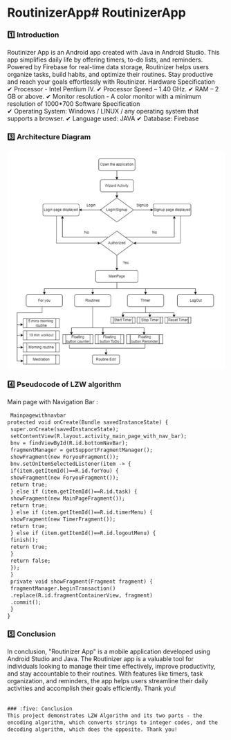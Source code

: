 # RoutinizerApp# RoutinizerApp
### :one: Introduction
Routinizer App is an Android app created with Java in Android Studio. This app simplifies daily life by offering timers, to-do lists, and reminders. Powered by Firebase for real-time data storage, Routinizer helps users organize tasks, build habits, and optimize their routines. Stay productive and reach your goals effortlessly with Routinizer.
Hardware Specification<br>
✔ Processor - Intel Pentium IV.
✔ Processor Speed – 1.40 GHz.
✔ RAM – 2 GB or above.
✔ Monitor resolution - A color monitor with a minimum resolution of 1000*700
Software Specification<br>
✔ Operating System: Windows / LINUX / any operating system that supports a browser.
✔ Language used: JAVA
✔ Database: Firebase

### :three: Architecture Diagram

  <img src="https://github.com/shivannirai/RoutinizerApp/blob/master/achitecturediagram.png" width=700>
 </p>

### :four: Pseudocode of LZW algorithm
Main page with Navigation Bar : 
````
 Mainpagewithnavbar
protected void onCreate(Bundle savedInstanceState) {
 super.onCreate(savedInstanceState);
 setContentView(R.layout.activity_main_page_with_nav_bar);
 bnv = findViewById(R.id.bottomNavBar);
 fragmentManager = getSupportFragmentManager();
 showFragment(new ForyouFragment());
 bnv.setOnItemSelectedListener(item -> {
 if(item.getItemId()==R.id.forYou) {
 showFragment(new ForyouFragment());
 return true;
 } else if (item.getItemId()==R.id.task) {
 showFragment(new MainPageFragment());
 return true;
 } else if (item.getItemId()==R.id.timerMenu) {
 showFragment(new TimerFragment());
 return true;
 } else if (item.getItemId()==R.id.logoutMenu) {
 finish();
 return true;
 }
 return false;
 });
 }
 private void showFragment(Fragment fragment) {
 fragmentManager.beginTransaction()
 .replace(R.id.fragmentContainerView, fragment)
 .commit();
 }
}
 ````


 


### :five: Conclusion
In conclusion, "Routinizer App" is a mobile application developed using Android Studio and Java.
The Routinizer app is a valuable tool for individuals looking to manage their time effectively,
improve productivity, and stay accountable to their routines. With features like timers, task
organization, and reminders, the app helps users streamline their daily activities and accomplish their
goals efficiently. Thank you!


````

### :five: Conclusion
This project demonstrates LZW Algorithm and its two parts - the encoding algorithm, which converts strings to integer codes, and the decoding algorithm, which does the opposite. Thank you!
